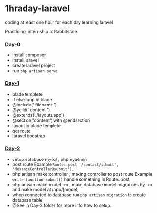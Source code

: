 # 1hraday-laravel
coding at least one hour for each day learning laravel


Practicing, internship at Rabbitstale.

### Day-0

- install composer
- install laravel
- create laravel project
- run ``` php artisan serve ```

### [Day-1](https://github.com/thitgorn/1hraday-laravel/tree/master/day-1)

- blade templete
- if else loop in blade
- @include(' filename ')
- @yeild(' content ')
- @extends('./layouts.app')
- @section('content') with @endsection
- layout in blade templete
- get route
- laravel boostrap

### [Day-2](https://github.com/thitgorn/1hraday-laravel/tree/master/day-2)

- setup database mysql , phpmyadmin
- post route
Example ```Route::post('/contact/submit', 'MessageController@submit');```
- php artisan make:controller , making controller to post route Example ```write function submit()``` handle something in Route::post
- php artisan make:model -m , make database model migrations by -m and make model at /app/[model]
- when connected to database run ```php artisan migration``` to create database table
- @See in Day-2 folder for more info how to setup.
